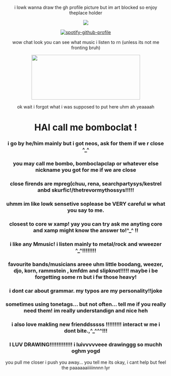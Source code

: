 <div align="center">

i lowk wanna draw the gh profile picture but im art blocked so enjoy theplace holder

![](https://komarev.com/ghpvc/?username=bomboclapclap&color=0099d3&abbreviated=true&style=flat-square&label=+sigmas+collected+)

[![spotify-github-profile](https://spotify-github-profile.kittinanx.com/api/view?uid=hvvqvjs480cxuz08mw5u083li&cover_image=true&theme=natemoo-re&background_color=121212&interchange=true&bar_color=53b14f&bar_color_cover=true)](https://spotify-github-profile.kittinanx.com/api/view?uid=hvvqvjs480cxuz08mw5u083li&redirect=true)

wow chat look you can see what music i listen to rn (unless its not me fronting bruh)

<img src="https://media1.tenor.com/m/goY0VJNhQSIAAAAd/bleh-bleh-cat.gif" width="340" height="140">

ok wait i forgot what i was supposed to put here uhm
ah yeaaaah


# HAI call me bomboclat !
### i go by he/him mainly but i got neos, ask for them if we r close ^_^
### you may call me bombo, bomboclapclap or whatever else nickname you got for me if we are close
### close firends are mpreg(chuu, rena, searchpartysys/kestrel anbd skurfic!/thetrevormythossys!!!!!
### uhmm im like lowk sensetive soplease be VERY careful w what you say to me.
### closest to core w xamp! yay you can try ask me anyting core and xamp might know the answer to!^_^ !!
### i like any Mmusic! i listen mainly to metal/rock and wweezer ^_^!!!!!!!!
### favourite bands/musicians areee uhm little boodang, weezer, djo, korn, rammstein , kmfdm and slipknot!!!!! maybe i be forgetting some rn but i fw those heavy!
### i dont car about grammar. my typos are my personality!!joke
### sometimes using tonetags... but not often... tell me if you really need them! im really understandign and nice heh
### i also love makling new frienddsssss !!!!!!!!! interact w me i dont bite.,^_^^^!!!  
### I LUV DRAWING!!!!!!!!!!!!! i luivvvvveee drawinggg so muchh oghm yogd

you pull me closer i push you away... you tell me its okay, i cant help but feel the paaaaaaiiiiinnnn lyr
